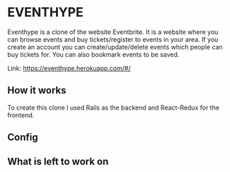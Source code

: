 # EVENTHYPE

Eventhype is a clone of the website Eventbrite. It is a website where you can browse events and buy tickets/register to events in your area. If you create an account you can create/update/delete events which people can buy tickets for. You can also bookmark events to be saved. 

Link: https://eventhype.herokuapp.com/#/

## How it works 
To create this clone I used Rails as the backend and React-Redux for the frontend. 

## Config

## What is left to work on


